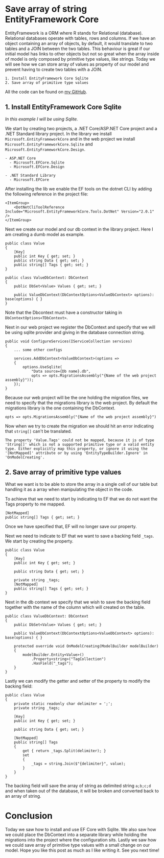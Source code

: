 # Save array of string EntityFramework Core

EntityFramework is a ORM where R stands for Relational (database). Relational databases operate with tables, rows and columns. If we have an object containing an array of objects, by default, it would translate to two tables and a JOIN between the two tables. This behaviour is great if our initial model has links to other objects but not so great when the array inside of model is only composed by primitive type values, like strings.
Today we will see how we can store array of values as property of our model and prevent having to create two tables with a JOIN.

```
1. Install EntityFramework Core Sqlite
2. Save array of primitive type values
```

All the code can be found on [my GitHub](https://github.com/Kimserey/ef-core-sqlite).

## 1. Install EntityFramework Core Sqlite

_In this example I will be using Sqlite._

We start by creating two projects, a .NET Core/ASP.NET Core project and a .NET Standard library project. In the library we install `Microsoft.EntityFrameworkCore` and in the web project we install `Microsoft.EntityFrameworkCore.Sqlite` and `Microsoft.EntityFrameworkCore.Design`.

```
- ASP.NET Core
  - Microsoft.EFCore.Sqlite
  - Microsoft.EFCore.Design

- .NET Standard Library
  - Microsoft.EFCore
```

After installing the lib we enable the EF tools on the dotnet CLI by adding the following reference in the project file:

```
<ItemGroup>
    <DotNetCliToolReference Include="Microsoft.EntityFrameworkCore.Tools.DotNet" Version="2.0.1" />
</ItemGroup>
```

Next we create our model and our db context in the library project. Here I am creating a dumb model as example.

```
public class Value
{
    [Key]
    public int Key { get; set; }
    public string Data { get; set; }
    public string[] Tags { get; set; }
}
```

```
public class ValueDbContext: DbContext
{
    public DbSet<Value> Values { get; set; }

    public ValueDbContext(DbContextOptions<ValueDbContext> options): base(options) { }
}
```

Note that the Dbcontext must have a constructor taking in `DbContextOptions<TDbContext>`.

Next in our web project we register the DbContext and specify that we will be using sqlite provider and giving in the database connection string.

```
public void ConfigureServices(IServiceCollection services)
{
    ... some other configs

    services.AddDbContext<ValueDbContext>(options =>
    {
        options.UseSqlite(
            "Data source={Db name}.db", 
            opts => opts.MigrationsAssembly("{Name of the web project assembly}"));
    });
}

```

Because our web project will be the one holding the migration files, we need to specify that the migrations library is the web project. By default the migrations library is the one containing the DbContext.

```
opts => opts.MigrationsAssembly("{Name of the web project assembly}")
```

Now when we try to create the migration we should hit an error indicating that `string[]` can't be translated.

```
The property 'Value.Tags' could not be mapped, because it is of type 'String[]' which is not a supported primitive type or a valid entity type. Either explicitly map this property, or ignore it using the '[NotMapped]' attribute or by using 'EntityTypeBuilder.Ignore' in 'OnModelCreating'.
```

## 2. Save array of primitive type values

What we want is to be able to store the array in a single cell of our table but handling it as a array when manipulating the object in the code.

To achieve that we need to start by indicating to EF that we do not want the Tags property to me mapped.

```
[NotMapped]
public string[] Tags { get; set; }
```

Once we have specified that, EF will no longer save our property.

Next we need to indicate to EF that we want to save a backing field `_tags`. We start by creating the property.

```
public class Value
{
    [Key]
    public int Key { get; set; }

    public string Data { get; set; }

    private string _tags;
    [NotMapped]
    public string[] Tags { get; set; }
}
```

Next in the db context we specify that we wish to save the backing field together with the name of the column which will created on the table.

```
public class ValueDbContext: DbContext
{
    public DbSet<Value> Values { get; set; }

    public ValueDbContext(DbContextOptions<ValueDbContext> options): base(options) { }

    protected override void OnModelCreating(ModelBuilder modelBuilder)
    {
        modelBuilder.Entity<Value>()
            .Property<string>("TagCollection")
            .HasField("_tags");
    }
}
```

Lastly we can modify the getter and setter of the property to modify the backing field:

```
public class Value
{
    private static readonly char delimiter = ';';
    private string _tags;

    [Key]
    public int Key { get; set; }

    public string Data { get; set; }

    [NotMapped]
    public string[] Tags
    {
        get { return _tags.Split(delimiter); }
        set
        {
            _tags = string.Join($"{delimiter}", value);
        }
    }
}
```

The backing field will save the array of string as delimited string `a;b;c;d` and when taken out of the database, it will be broken and converted back to an array of string.

# Conclusion

Today we saw how to install and use EF Core with Sqlite. We also saw how we could place the DbContext into a separate library while holding the migrations into the project where the configuration sits. Lastly we saw how we could save array of primitive type values with a small change on our model. Hope you like this post as much as I like writing it. See you next time!